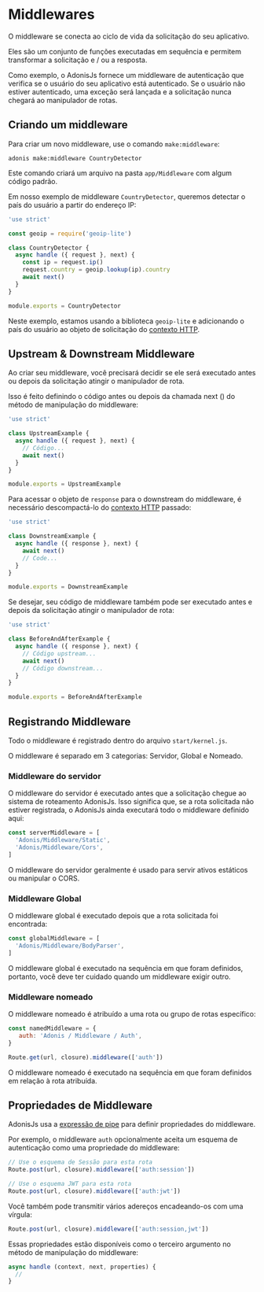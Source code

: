 # Middlewares

O middleware se conecta ao ciclo de vida da solicitação do seu aplicativo.

Eles são um conjunto de funções executadas em sequência e permitem transformar a solicitação e / ou a resposta.

Como exemplo, o AdonisJs fornece um middleware de autenticação que verifica se o usuário do seu aplicativo está autenticado. 
Se o usuário não estiver autenticado, uma exceção será lançada e a solicitação nunca chegará ao manipulador de rotas.

## Criando um middleware

Para criar um novo middleware, use o comando `make:middleware`:

```
adonis make:middleware CountryDetector
```
Este comando criará um arquivo na pasta `app/Middleware` com algum código padrão.

Em nosso exemplo de middleware `CountryDetector`, queremos detectar o país do usuário a partir do endereço IP:

``` js
'use strict'

const geoip = require('geoip-lite')

class CountryDetector {
  async handle ({ request }, next) {
    const ip = request.ip()
    request.country = geoip.lookup(ip).country
    await next()
  }
}

module.exports = CountryDetector
```

Neste exemplo, estamos usando a biblioteca `geoip-lite` e adicionando o país do usuário ao objeto de solicitação do [contexto HTTP](https://github.com/tavaresgerson/adonisdocbr/blob/master/doc/concept/request-lifecycle.md#contexto-http).


## Upstream & Downstream Middleware
Ao criar seu middleware, você precisará decidir se ele será executado antes ou depois da solicitação atingir o manipulador de rota.

Isso é feito definindo o código antes ou depois da chamada next () do método de manipulação do middleware:

``` js 
'use strict'

class UpstreamExample {
  async handle ({ request }, next) {
    // Código...
    await next()
  }
}

module.exports = UpstreamExample
```

Para acessar o objeto de `response` para o downstream do middleware, é necessário descompactá-lo do [contexto HTTP](https://github.com/tavaresgerson/adonisdocbr/blob/master/doc/concept/request-lifecycle.md#contexto-http) passado:

``` js 
'use strict'

class DownstreamExample {
  async handle ({ response }, next) {
    await next()
    // Code...
  }
}

module.exports = DownstreamExample
```
Se desejar, seu código de middleware também pode ser executado antes e depois da solicitação atingir o manipulador de rota:

``` js
'use strict'

class BeforeAndAfterExample {
  async handle ({ response }, next) {
    // Código upstream...
    await next()
    // Código downstream...
  }
}

module.exports = BeforeAndAfterExample
```
## Registrando Middleware
Todo o middleware é registrado dentro do arquivo `start/kernel.js`.

O middleware é separado em 3 categorias: Servidor, Global e Nomeado.

### Middleware do servidor
O middleware do servidor é executado antes que a solicitação chegue ao sistema de roteamento AdonisJs. Isso significa que, se a rota 
solicitada não estiver registrada, o AdonisJs ainda executará todo o middleware definido aqui:

``` js
const serverMiddleware = [
  'Adonis/Middleware/Static',
  'Adonis/Middleware/Cors',
]
```

O middleware do servidor geralmente é usado para servir ativos estáticos ou manipular o CORS.

### Middleware Global
O middleware global é executado depois que a rota solicitada foi encontrada:

``` js
const globalMiddleware = [
  'Adonis/Middleware/BodyParser',
]
```
O middleware global é executado na sequência em que foram definidos, portanto, você deve ter cuidado quando um middleware exigir 
outro.

### Middleware nomeado
O middleware nomeado é atribuído a uma rota ou grupo de rotas específico:

``` js
const namedMiddleware = {
   auth: 'Adonis / Middleware / Auth',
}
```

``` js
Route.get(url, closure).middleware(['auth'])
```
O middleware nomeado é executado na sequência em que foram definidos em relação à rota atribuída.

## Propriedades de Middleware
AdonisJs usa a [expressão de pipe](https://www.npmjs.com/package/haye#pipe-expression) para definir propriedades do middleware.

Por exemplo, o middleware `auth` opcionalmente aceita um esquema de autenticação como uma propriedade do middleware:

``` js
// Use o esquema de Sessão para esta rota
Route.post(url, closure).middleware(['auth:session'])

// Use o esquema JWT para esta rota
Route.post(url, closure).middleware(['auth:jwt'])
```

Você também pode transmitir vários adereços encadeando-os com uma vírgula:

``` js
Route.post(url, closure).middleware(['auth:session,jwt'])
```

Essas propriedades estão disponíveis como o terceiro argumento no método de manipulação do middleware:

``` js
async handle (context, next, properties) {
  //
}
```
